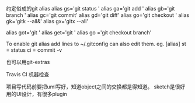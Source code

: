 约定俗成的git alias
alias gs='git status '
alias ga='git add '
alias gb='git branch '
alias gc='git commit'
alias gd='git diff'
alias go='git checkout '
alias gk='gitk --all&'
alias gx='gitx --all'

alias got='git '
alias get='git '
alias go <branch> ='git checkout branch'

To enable git alias add lines to ~/.gitconfig
can also edit them.
eg.
[alias]
    st = status
    ci = commit -v

也可以用git-extras

Travis CI 机器检查

项目写代码前要把uml写好，知道object之间的交换都是得知道。
sketch是很好用的UI设计，有很多plugin